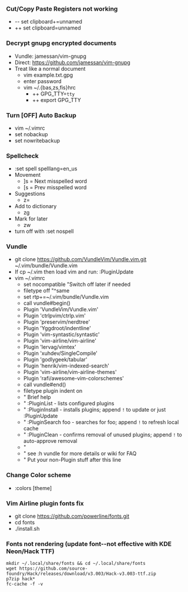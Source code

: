 ### Cut/Copy Paste Registers not working
- \-- set clipboard+=unnamed
- ++ set clipboard=unnamed

### Decrypt gnupg encrypted documents
- Vundle: jamessan/vim-gnupg
- Direct: https://github.com/jamessan/vim-gnupg
- Treat like a normal document
    - vim example.txt.gpg
    - enter password
    - vim ~/.{bas,zs,fis}hrc
        - ++ GPG_TTY=`tty`
        - ++ export GPG_TTY

### Turn [OFF] Auto Backup
- vim ~/.vimrc
- set nobackup
- set nowritebackup

### Spellcheck
- :set spell spelllang=en_us
- Movement
    - ]s = Next misspelled word
    - [s = Prev misspelled word
- Suggestions
    - z=
- Add to dictionary
    - zg
- Mark for later
    - zw
- turn off with :set nospell

### Vundle
- git clone https://github.com/VundleVim/Vundle.vim.git ~/.vim/bundle/Vundle.vim
- If cp ~/.vim then load vim and run: :PluginUpdate
- vim ~/.vimrc
    - set nocompatible                  "Switch off later if needed
    - filetype off                      "^same
    - set rtp+=~/.vim/bundle/Vundle.vim
    - call vundle#begin()
    - Plugin 'VundleVim/Vundle.vim'
    - Plugin 'ctrlpvim/ctrlp.vim'
    - Plugin 'preservim/nerdtree'
    - Plugin 'Yggdroot/indentline'
    - Plugin 'vim-syntastic/syntastic'
    - Plugin 'vim-airline/vim-airline'
    - Plugin 'lervag/vimtex'
    - Plugin 'xuhdev/SingleCompile'
    - Plugin 'godlygeek/tabular'
    - Plugin 'henrik/vim-indexed-search'
    - Plugin 'vim-airline/vim-airline-themes'
    - Plugin 'rafi/awesome-vim-colorschemes'
    - call vundle#end()
    - filetype plugin indent on
    - " Brief help
    - " :PluginList       - lists configured plugins
    - " :PluginInstall    - installs plugins; append `!` to update or just :PluginUpdate
    - " :PluginSearch foo - searches for foo; append `!` to refresh local cache
    - " :PluginClean      - confirms removal of unused plugins; append `!` to auto-approve removal
    - "
    - " see :h vundle for more details or wiki for FAQ
    - " Put your non-Plugin stuff after this line
### Change Color scheme
- :colors [theme]

### Vim Airline plugin fonts fix
- git clone https://github.com/powerline/fonts.git
- cd fonts
- ./install.sh

### Fonts not rendering (update font--not effective with KDE Neon/Hack TTF)
    mkdir ~/.local/share/fonts && cd ~/.local/share/fonts
    wget https://github.com/source-foundry/Hack/releases/download/v3.003/Hack-v3.003-ttf.zip
    p7zip hack*
    fc-cache -f -v

